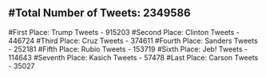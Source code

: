 #Total Number of Tweets: 2349586 
---
#First Place: Trump Tweets - 915203
#Second Place: Clinton Tweets - 446724
#Third Place: Cruz Tweets - 374611
#Fourth Place: Sanders Tweets - 252181
#Fifth Place: Rubio Tweets - 153719
#Sixth Place: Jeb! Tweets - 114643
#Seventh Place: Kasich Tweets - 57478
#Last Place: Carson Tweets - 35027
